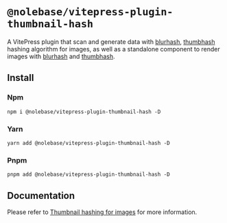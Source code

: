 # `@nolebase/vitepress-plugin-thumbnail-hash`

A VitePress plugin that scan and generate data with [blurhash](https://github.com/woltapp/blurhash), [thumbhash](https://github.com/evanw/thumbhash) hashing algorithm for images, as well as a standalone component to render images with [blurhash](https://github.com/woltapp/blurhash) and [thumbhash](https://github.com/evanw/thumbhash).

## Install

### Npm

```shell
npm i @nolebase/vitepress-plugin-thumbnail-hash -D
```

### Yarn

```shell
yarn add @nolebase/vitepress-plugin-thumbnail-hash -D
```

### Pnpm

```shell
pnpm add @nolebase/vitepress-plugin-thumbnail-hash -D
```

## Documentation

Please refer to [Thumbnail hashing for images](https://nolebase-integrations.ayaka.io/pages/en/integrations/vitepress-plugin-thumbnail-hash/) for more information.
